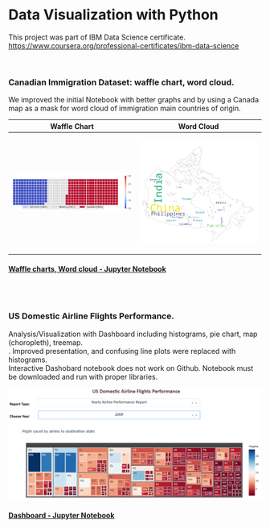 #  Data Visualization with Python


This project was part of IBM Data Science certificate. https://www.coursera.org/professional-certificates/ibm-data-science

<br> 

### **Canadian Immigration Dataset:  waffle chart, word cloud.** 

We improved the initial Notebook with better graphs and by using a Canada map as a mask for word cloud of immigration main countries of origin.  

|   Waffle Chart        |      Word Cloud     |
| ---         |   ---         |
|  <p align="center"> <img src="Canada_immigration_waffle.png" width="400"  /> </p> | <p align="center"> <img src= "Canada_immigration_wordcloud.png" width="400" /></p>|


#### [Waffle charts, Word cloud - Jupyter Notebook](https://github.com/DrStef/Data-Visualization-with-Python/blob/main/Waffle-Charts-Word-Clouds-and-Regression-Plots-v2.ipynb)

<br>
<br>




### **US Domestic Airline Flights Performance.** 

Analysis/Visualization with Dashboard including histograms, pie chart, map (choropleth), treemap. <br>    . 
Improved presentation, and confusing line plots were replaced with histograms.  <br>
Interactive Dashobard notebook does not work on Github. Notebook must be downloaded and run with proper libraries.    

<p align="center"> <img src="TreeMap_Dashboard_001.png" width="600"  /> </p>  


#### [Dashboard - Jupyter Notebook](https://github.com/DrStef/Data-Visualization-with-Python/blob/main/US%20Domestic%20Airline%20Flights%20Performance_Dashboard_v3.ipynb)








